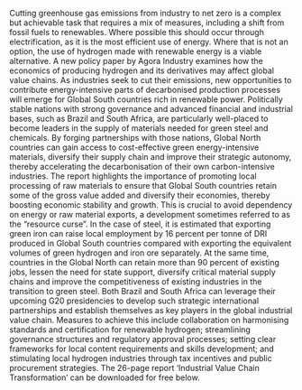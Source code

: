 Cutting greenhouse gas emissions from industry to net zero is a complex but achievable task that requires a mix of measures, including a shift from fossil fuels to renewables. Where possible this should occur through electrification, as it is the most efficient use of energy. Where that is not an option, the use of hydrogen made with renewable energy is a viable alternative. 
A new policy paper by Agora Industry examines how the economics of producing hydrogen and its derivatives may affect global value chains. As industries seek to cut their emissions, new opportunities to contribute energy-intensive parts of decarbonised production processes will emerge for Global South countries rich in renewable power. Politically stable nations with strong governance and advanced financial and industrial bases, such as Brazil and South Africa, are particularly well-placed to become leaders in the supply of materials needed for green steel and chemicals.
By forging partnerships with those nations, Global North countries can gain access to cost-effective green energy-intensive materials, diversify their supply chain and improve their strategic autonomy, thereby accelerating the decarbonisation of their own carbon-intensive industries.
The report highlights the importance of promoting local processing of raw materials to ensure that Global South countries retain some of the gross value added and diversify their economies, thereby boosting economic stability and growth. This is crucial to avoid dependency on energy or raw material exports, a development sometimes referred to as the “resource curse”.
In the case of steel, it is estimated that exporting green iron can raise local employment by 16 percent per tonne of DRI produced in Global South countries compared with exporting the equivalent volumes of green hydrogen and iron ore separately. At the same time, countries in the Global North can retain more than 90 percent of existing jobs, lessen the need for state support, diversify critical material supply chains and improve the competitiveness of existing industries in the transition to green steel.
Both Brazil and South Africa can leverage their upcoming G20 presidencies to develop such strategic international partnerships and establish themselves as key players in the global industrial value chain. Measures to achieve this include collaboration on harmonising standards and certification for renewable hydrogen; streamlining governance structures and regulatory approval processes; setting clear frameworks for local content requirements and skills development; and stimulating local hydrogen industries through tax incentives and public procurement strategies.
The 26-page report ‘Industrial Value Chain Transformation’ can be downloaded for free below.